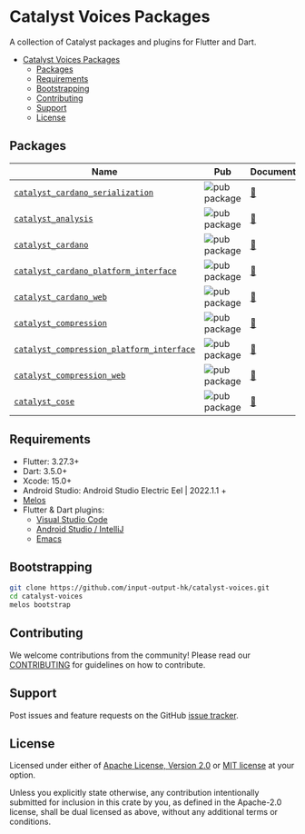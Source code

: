 # Catalyst Voices Packages

A collection of Catalyst packages and plugins for Flutter and Dart.

* [Catalyst Voices Packages](#catalyst-voices-packages)
  * [Packages](#packages)
  * [Requirements](#requirements)
  * [Bootstrapping](#bootstrapping)
  * [Contributing](#contributing)
  * [Support](#support)
  * [License](#license)

## Packages

| Name | Pub | Documentation | Android | iOS | Web | macOS | Windows | Linux |
|--------|-----|---------------| ------- |-----|-------|-----|---------|-------|
| [`catalyst_cardano_serialization`](catalyst_cardano_serialization) | ![pub package](https://img.shields.io/pub/v/catalyst_cardano_serialization.svg) | [📖](https://pub.dev/documentation/catalyst_cardano_serialization/latest/catalyst_cardano_serialization/catalyst_cardano_serialization-library.html) | ✔️ | ✔️ | ✔️ | ✔️ | ✔️ | ✔️ |
| [`catalyst_analysis`](catalyst_analysis) | ![pub package](https://img.shields.io/pub/v/catalyst_analysis.svg) | [📖](https://pub.dev/documentation/catalyst_analysis/latest/) | ✔️ | ✔️ | ✔️ | ✔️ | ✔️ | ✔️ |
| [`catalyst_cardano`](catalyst_cardano/catalyst_cardano) | ![pub package](https://img.shields.io/pub/v/catalyst_cardano.svg) | [📖](https://pub.dev/documentation/catalyst_cardano/latest/catalyst_cardano/catalyst_cardano-library.html) | N/A | N/A | ✔️ | N/A | N/A | N/A |
| [`catalyst_cardano_platform_interface`](catalyst_cardano/catalyst_cardano_platform_interface) | ![pub package](https://img.shields.io/pub/v/catalyst_cardano_platform_interface.svg) | [📖](https://pub.dev/documentation/catalyst_cardano_platform_interface/latest/catalyst_cardano_platform_interface/catalyst_cardano_platform_interface-library.html) | ✔️ | ✔️ | ✔️ | ✔️ | ✔️ | ✔️ |
| [`catalyst_cardano_web`](catalyst_cardano/catalyst_cardano_web) | ![pub package](https://img.shields.io/pub/v/catalyst_cardano_web.svg) | [📖](https://pub.dev/documentation/catalyst_cardano_web/latest/catalyst_cardano_web/catalyst_cardano_web-library.html) | N/A | N/A | ✔️ | N/A | N/A | N/A |
| [`catalyst_compression`](catalyst_compression/catalyst_compression) | ![pub package](https://img.shields.io/pub/v/catalyst_compression.svg) | [📖](https://pub.dev/documentation/catalyst_compression/latest/catalyst_compression/catalyst_compression-library.html) | N/A | N/A | ✔️ | N/A | N/A | N/A |
| [`catalyst_compression_platform_interface`](catalyst_compression/catalyst_compression_platform_interface) | ![pub package](https://img.shields.io/pub/v/catalyst_compression_platform_interface.svg) | [📖](https://pub.dev/documentation/catalyst_compression_platform_interface/latest/catalyst_compression_platform_interface/catalyst_compression_platform_interface-library.html) | ✔️ | ✔️ | ✔️ | ✔️ | ✔️ | ✔️ |
| [`catalyst_compression_web`](catalyst_compression/catalyst_compression_web) | ![pub package](https://img.shields.io/pub/v/catalyst_compression_web.svg) | [📖](https://pub.dev/documentation/catalyst_compression_web/latest/catalyst_compression_web/catalyst_compression_web-library.html) | N/A | N/A | ✔️ | N/A | N/A | N/A |
| [`catalyst_cose`](catalyst_cose) | ![pub package](https://img.shields.io/pub/v/catalyst_cose.svg) | [📖](https://pub.dev/documentation/catalyst_cose/latest/catalyst_cose/catalyst_cose-library.html) | ✔️ | ✔️ | ✔️ | ✔️ | ✔️ | ✔️ |

## Requirements

* Flutter: 3.27.3+
* Dart: 3.5.0+
* Xcode: 15.0+
* Android Studio: Android Studio Electric Eel | 2022.1.1 +
* [Melos](https://melos.invertase.dev)
* Flutter & Dart plugins:
  * [Visual Studio Code](https://flutter.dev/docs/get-started/editor?tab=vscode)
  * [Android Studio / IntelliJ](https://flutter.dev/docs/get-started/editor?tab=androidstudio)
  * [Emacs](https://docs.flutter.dev/get-started/editor?tab=emacs)

## Bootstrapping

```sh
git clone https://github.com/input-output-hk/catalyst-voices.git
cd catalyst-voices
melos bootstrap
```

## Contributing

We welcome contributions from the community!
Please read our [CONTRIBUTING](https://github.com/input-output-hk/catalyst-voices/blob/main/CONTRIBUTING.md)
for guidelines on how to contribute.

## Support

Post issues and feature requests on the GitHub [issue tracker](https://github.com/input-output-hk/catalyst-voices/issues).

## License

Licensed under either of [Apache License, Version 2.0](https://github.com/input-output-hk/catalyst-voices/blob/main/LICENSE-APACHE)
or [MIT license](https://github.com/input-output-hk/catalyst-voices/blob/main/LICENSE-MIT) at your option.

Unless you explicitly state otherwise, any contribution intentionally submitted
for inclusion in this crate by you, as defined in the Apache-2.0 license, shall
be dual licensed as above, without any additional terms or conditions.
